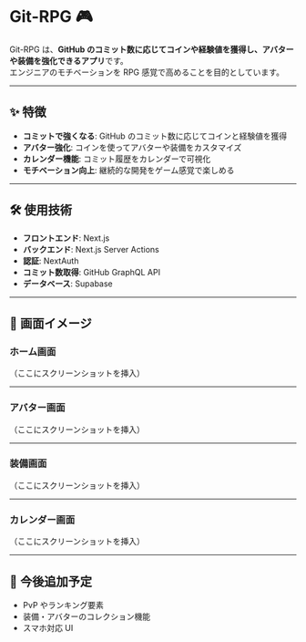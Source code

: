 # Git-RPG 🎮

Git-RPG は、**GitHub のコミット数に応じてコインや経験値を獲得し、アバターや装備を強化できるアプリ**です。  
エンジニアのモチベーションを RPG 感覚で高めることを目的としています。

---

## ✨ 特徴

- **コミットで強くなる**: GitHub のコミット数に応じてコインと経験値を獲得
- **アバター強化**: コインを使ってアバターや装備をカスタマイズ
- **カレンダー機能**: コミット履歴をカレンダーで可視化
- **モチベーション向上**: 継続的な開発をゲーム感覚で楽しめる

---

## 🛠 使用技術

- **フロントエンド**: Next.js
- **バックエンド**: Next.js Server Actions
- **認証**: NextAuth
- **コミット数取得**: GitHub GraphQL API
- **データベース**: Supabase

---

## 📸 画面イメージ

### ホーム画面
（ここにスクリーンショットを挿入）

---

### アバター画面
（ここにスクリーンショットを挿入）

---

### 装備画面
（ここにスクリーンショットを挿入）

---

### カレンダー画面
（ここにスクリーンショットを挿入）

---

## 🚀 今後追加予定

- PvP やランキング要素
- 装備・アバターのコレクション機能
- スマホ対応 UI
